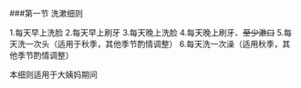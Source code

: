 ###第一节 洗漱细则

1.每天早上洗脸
2.每天早上刷牙
3.每天晚上洗脸
4.每天晚上刷牙、~~至少漱口~~
5.每天洗一次头（适用于秋季，其他季节酌情调整）
6.每天洗一次澡（适用秋季，其他季节酌情调整）

本细则适用于大姨妈期间
